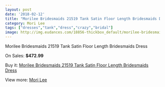 ```yaml
---
layout: post
date: '2018-02-12'
title: "Morilee Bridesmaids 21519 Tank Satin Floor Length Bridesmaids Dress"
category: Mori Lee
tags: ["dresses","tank","dress","crazy","bridal"]
image: http://img.eudances.com/18856-thickbox_default/morilee-bridesmaids-21519-tank-satin-floor-length-bridesmaids-dress.jpg
---
```

Morilee Bridesmaids 21519 Tank Satin Floor Length Bridesmaids Dress

On Sales: **$472.99**
<a href="https://www.eudances.com/en/mori-lee/5605-morilee-bridesmaids-21519-tank-satin-floor-length-bridesmaids-dress.html"><amp-img layout="responsive" width="600" height="600" src="//img.eudances.com/18856-thickbox_default/morilee-bridesmaids-21519-tank-satin-floor-length-bridesmaids-dress.jpg" alt="Morilee Bridesmaids 21519 Tank Satin Floor Length Bridesmaids Dress 0" /></a>
<a href="https://www.eudances.com/en/mori-lee/5605-morilee-bridesmaids-21519-tank-satin-floor-length-bridesmaids-dress.html"><amp-img layout="responsive" width="600" height="600" src="//img.eudances.com/18858-thickbox_default/morilee-bridesmaids-21519-tank-satin-floor-length-bridesmaids-dress.jpg" alt="Morilee Bridesmaids 21519 Tank Satin Floor Length Bridesmaids Dress 1" /></a>
<a href="https://www.eudances.com/en/mori-lee/5605-morilee-bridesmaids-21519-tank-satin-floor-length-bridesmaids-dress.html"><amp-img layout="responsive" width="600" height="600" src="//img.eudances.com/18857-thickbox_default/morilee-bridesmaids-21519-tank-satin-floor-length-bridesmaids-dress.jpg" alt="Morilee Bridesmaids 21519 Tank Satin Floor Length Bridesmaids Dress 2" /></a>

Buy it: [Morilee Bridesmaids 21519 Tank Satin Floor Length Bridesmaids Dress](https://www.eudances.com/en/mori-lee/5605-morilee-bridesmaids-21519-tank-satin-floor-length-bridesmaids-dress.html "Morilee Bridesmaids 21519 Tank Satin Floor Length Bridesmaids Dress")

View more: [Mori Lee](https://www.eudances.com/en/65-mori-lee "Mori Lee")